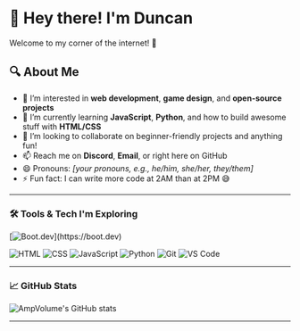 # 👋 Hey there! I'm Duncan

Welcome to my corner of the internet! 🚀

## 🔍 About Me

- 👀 I’m interested in **web development**, **game design**, and **open-source projects**
- 🌱 I’m currently learning **JavaScript**, **Python**, and how to build awesome stuff with **HTML/CSS**
- 💞️ I’m looking to collaborate on beginner-friendly projects and anything fun!
- 📫 Reach me on **Discord**, **Email**, or right here on GitHub
- 😄 Pronouns: *[your pronouns, e.g., he/him, she/her, they/them]*
- ⚡ Fun fact: I can write more code at 2AM than at 2PM 😅

---

### 🛠️ Tools & Tech I'm Exploring
[![Boot.dev](https://img.shields.io/badge/Learning%20at-Boot.dev-6f42c1?style=for-the-badge&logo=data:image/svg+xml;base64,)](https://boot.dev)

![HTML](https://img.shields.io/badge/HTML5-E34F26?style=flat&logo=html5&logoColor=white)
![CSS](https://img.shields.io/badge/CSS3-1572B6?style=flat&logo=css3&logoColor=white)
![JavaScript](https://img.shields.io/badge/JavaScript-F7DF1E?style=flat&logo=javascript&logoColor=black)
![Python](https://img.shields.io/badge/Python-3776AB?style=flat&logo=python&logoColor=white)
![Git](https://img.shields.io/badge/Git-F05032?style=flat&logo=git&logoColor=white)
![VS Code](https://img.shields.io/badge/VS%20Code-007ACC?style=flat&logo=visual-studio-code&logoColor=white)

---

### 📈 GitHub Stats

![AmpVolume's GitHub stats](https://github-readme-stats.vercel.app/api?username=AmpVolume&show_icons=true&theme=radical)

---

<!---
AmpVolume/AmpVolume is a ✨ special ✨ repository because its `README.md` (this file) appears on your GitHub profile.
You can click the Preview link to take a look at your changes.
--->
